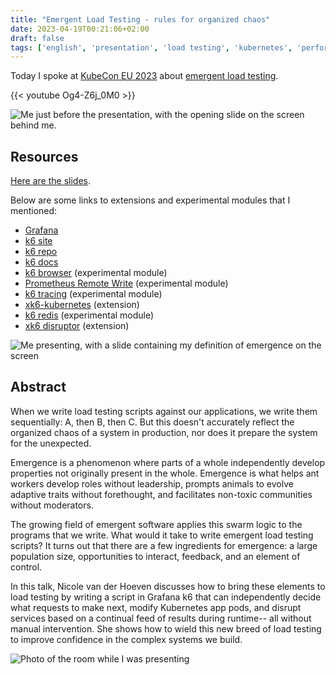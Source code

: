 ```yaml
---
title: "Emergent Load Testing - rules for organized chaos"
date: 2023-04-19T00:21:06+02:00
draft: false
tags: ['english', 'presentation', 'load testing', 'kubernetes', 'performance']
---
```


Today I spoke at [KubeCon EU 2023](https://events.linuxfoundation.org/kubecon-cloudnativecon-europe/program/schedule/) about [emergent load testing](https://sched.co/1HyYH). 

{{< youtube Og4-Z6j_0M0 >}}

![Me just before the presentation, with the opening slide on the screen behind me.](/assets/img_3556.jpg)

## Resources

[Here are the slides](https://slides.nicolevanderhoeven.com/2023-emergent-load-testing/#).

Below are some links to extensions and experimental modules that I mentioned:
- [Grafana](https://grafana.com/)
- [k6 site](https://k6.io/)
- [k6 repo](https://github.com/grafana/k6)
- [k6 docs](https://k6.io/docs/)
- [k6 browser](https://k6.io/docs/using-k6-browser/overview/) (experimental module)
- [Prometheus Remote Write](https://k6.io/docs/results-output/real-time/prometheus-remote-write/) (experimental module)
- [k6 tracing](https://k6.io/docs/javascript-api/k6-experimental/tracing/) (experimental module)
- [xk6-kubernetes](https://github.com/grafana/xk6-kubernetes) (extension)
- [k6 redis](https://k6.io/docs/javascript-api/k6-experimental/redis/) (experimental module)
- [xk6 disruptor](https://github.com/grafana/xk6-disruptor) (extension)


![Me presenting, with a slide containing my definition of emergence on the screen](/assets/img_3560-1.jpg)

## Abstract

When we write load testing scripts against our applications, we write them sequentially: A, then B, then C. But this doesn't accurately reflect the organized chaos of a system in production, nor does it prepare the system for the unexpected.

Emergence is a phenomenon where parts of a whole independently develop properties not originally present in the whole. Emergence is what helps ant workers develop roles without leadership, prompts animals to evolve adaptive traits without forethought, and facilitates non-toxic communities without moderators.

The growing field of emergent software applies this swarm logic to the programs that we write. What would it take to write emergent load testing scripts? It turns out that there are a few ingredients for emergence: a large population size, opportunities to interact, feedback, and an element of control.

In this talk, Nicole van der Hoeven discusses how to bring these elements to load testing by writing a script in Grafana k6 that can independently decide what requests to make next, modify Kubernetes app pods, and disrupt services based on a continual feed of results during runtime-- all without manual intervention. She shows how to wield this new breed of load testing to improve confidence in the complex systems we build.

![Photo of the room while I was presenting](/assets/img_3558.jpg)
